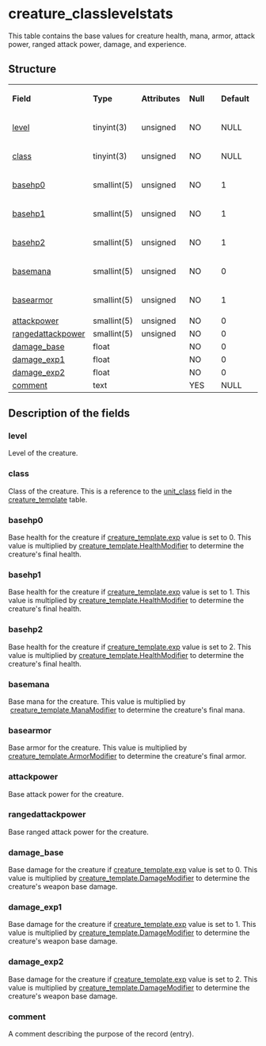 # creature\_classlevelstats

This table contains the base values for creature health, mana, armor, attack power, ranged attack power, damage, and experience.

## Structure

<table>
<colgroup>
<col width="20%" />
<col width="20%" />
<col width="20%" />
<col width="20%" />
<col width="20%" />
</colgroup>
<tbody>
<tr>
<td><p><strong>Field</strong></p></td>
<td><p><strong>Type</strong></p></td>
<td><p><strong>Attributes</strong></p></td>
<td><p><strong>Null</strong></p></td>
<td><p><strong>Default</strong></p></td>
</tr>
<tr>
<td><p><a href="#level">level</a></p></td>
<td><p>tinyint(3)</p></td>
<td><p>unsigned</p></td>
<td><p>NO</p></td>
<td><p>NULL</p></td>
</tr>
<tr>
<td><p><a href="#class">class</a></p></td>
<td><p>tinyint(3)</p></td>
<td><p>unsigned</p></td>
<td><p>NO</p></td>
<td><p>NULL</p></td>
</tr>
<tr>
<td><p><a href="#basehp0">basehp0</a></p></td>
<td><p>smallint(5)</p></td>
<td><p>unsigned</p></td>
<td><p>NO</p></td>
<td><p>1</p></td>
</tr>
<tr>
<td><p><a href="#basehp1">basehp1</a></p></td>
<td><p>smallint(5)</p></td>
<td><p>unsigned</p></td>
<td><p>NO</p></td>
<td><p>1</p></td>
</tr>
<tr>
<td><p><a href="#basehp2">basehp2</a></p></td>
<td><p>smallint(5)</p></td>
<td><p>unsigned</p></td>
<td><p>NO</p></td>
<td><p>1</p></td>
</tr>
<tr>
<td><p><a href="#basemana">basemana</a></p></td>
<td><p>smallint(5)</p></td>
<td><p>unsigned</p></td>
<td><p>NO</p></td>
<td><p>0</p></td>
</tr>
<tr>
<td><p><a href="#basearmor">basearmor</a></p></td>
<td><p>smallint(5)</p></td>
<td><p>unsigned</p></td>
<td><p>NO</p></td>
<td><p>1</p></td>
</tr>
<tr>
<td><a href="#attackpower">attackpower</a></td>
<td>smallint(5)</td>
<td>unsigned</td>
<td>NO</td>
<td>0</td>
</tr>
<tr>
<td><a href="#rangedattackpower">rangedattackpower</a></td>
<td>smallint(5)</td>
<td>unsigned</td>
<td>NO</td>
<td>0</td>
</tr>
<tr>
<td><a href="#damage_base">damage_base</a></td>
<td>float</td>
<td><br />
</td>
<td>NO</td>
<td>0</td>
</tr>
<tr>
<td><a href="#damage_exp1">damage_exp1</a></td>
<td>float</td>
<td><br />
</td>
<td>NO</td>
<td>0</td>
</tr>
<tr>
<td><a href="#damage_exp2">damage_exp2</a></td>
<td>float</td>
<td><br />
</td>
<td>NO</td>
<td>0</td>
</tr>
<tr>
<td><a href="#comment">comment</a></td>
<td>text</td>
<td><br />
</td>
<td>YES</td>
<td>NULL</td>
</tr>
</tbody>
</table>

## Description of the fields

### level

Level of the creature.

### class

Class of the creature. This is a reference to the [unit\_class](creature_template.md#unit_class) field in the [creature\_template](creature_template.md) table.

### basehp0

Base health for the creature if [creature\_template.exp](creature_template.md#exp) value is set to 0. This value is multiplied by [creature\_template.HealthModifier](creature_template.md#healthmodifier) to determine the creature's final health.

### basehp1

Base health for the creature if [creature\_template.exp](creature_template.md#exp) value is set to 1. This value is multiplied by [creature\_template.HealthModifier](creature_template.md#healthmodifier) to determine the creature's final health.

### basehp2

Base health for the creature if [creature\_template.exp](creature_template.md#exp) value is set to 2. This value is multiplied by [creature\_template.HealthModifier](creature_template.md#healthmodifier) to determine the creature's final health.

### basemana

Base mana for the creature. This value is multiplied by  [creature\_template.ManaModifier](creature_template.md#manamodifier) to determine the creature's final mana.

### basearmor

Base armor for the creature. This value is multiplied by [creature\_template.ArmorModifier](creature_template.md#armormodifier) to determine the creature's final armor.

### attackpower

Base attack power for the creature.

### rangedattackpower

Base ranged attack power for the creature.

### damage\_base

Base damage for the creature if [creature\_template.exp](creature_template.md#exp) value is set to 0. This value is multiplied by [creature\_template.DamageModifier](creature_template.md#damagemodifier) to determine the creature's weapon base damage.

### damage\_exp1

Base damage for the creature if [creature\_template.exp](creature_template.md#exp) value is set to 1. This value is multiplied by [creature\_template.DamageModifier](creature_template.md#damagemodifier) to determine the creature's weapon base damage.

### damage\_exp2

Base damage for the creature if [creature\_template.exp](creature_template.md#exp) value is set to 2. This value is multiplied by [creature\_template.DamageModifier](creature_template.md#damagemodifier) to determine the creature's weapon base damage.

### comment

A comment describing the purpose of the record (entry).



